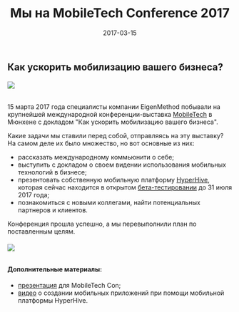 ﻿---
layout: post
title: Мы на MobileTech Conference 2017
created_at: 2017-03-15
date: 2017-03-15
language: ru
representation_img: /img/posts/news-mbc.jpg
description: 15 марта 2017 года специалисты EigenMethod выступили с докладом на международной выставке MobileTech в Мюнхене
---

## Как ускорить мобилизацию вашего бизнеса?

###### ![](/img/posts/mbc.jpg)

15 марта 2017 года специалисты компании EigenMethod побывали на крупнейшей международной конференции-выставка [MobileTech][con] в Мюнхене с докладом "Как ускорить мобилизацию вашего бизнеса".   

Какие задачи мы ставили перед собой, отправляясь на эту выставку? На самом деле их было множество, но вот основные из них:  

* рассказать международному коммьюнити о себе;  
* выступить с докладом о своем видении использования мобильных технологий в бизнесе;  
* презентовать собственную мобильную платформу [HyperHive][hh], которая сейчас находится в открытом [бета-тестировании][eap] до 31 июля 2017 года;  
* познакомиться с новыми коллегами, найти потенциальных партнеров и клиентов.  

Конференция прошла успешно, а мы перевыполнили план по поставленным целям.  

###### ![](/img/posts/mbc2.png)  

#### **Дополнительные материалы:**   

* [презентация][pres] для MobileTech Con;  
* [видео][tube] о создании мобильных приложений при помощи мобильной платформы HyperHive.  

[//]: #
   [eap]:<http://eigenmethod.ru/2017/04/18/hh-reliz.ru.html>
   [hh]: <http://eigenmethod.ru/products/hh/>
   [tube]: <https://www.youtube.com/watch?v=7bhegv1JR_Y>
   [con]: <https://mobiletechcon.de/>
   [pres]: <http://eigenmethod.ru/pres/mbs.pdf>